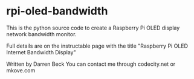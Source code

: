 # rpi-oled-bandwidth

This is the python source code to create a Raspberry Pi OLED display network bandwidth monitor.

Full details are on the instructable page with the title "Raspberry Pi OLED Internet Bandwidth Display"


Written by Darren Beck
You can contact me through codecity.net or mkove.com 
